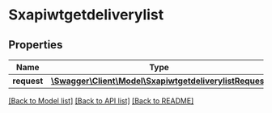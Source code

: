 # Sxapiwtgetdeliverylist

## Properties
Name | Type | Description | Notes
------------ | ------------- | ------------- | -------------
**request** | [**\Swagger\Client\Model\SxapiwtgetdeliverylistRequest**](SxapiwtgetdeliverylistRequest.md) |  | [optional] 

[[Back to Model list]](../README.md#documentation-for-models) [[Back to API list]](../README.md#documentation-for-api-endpoints) [[Back to README]](../README.md)


